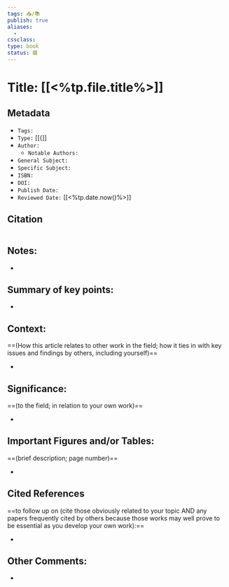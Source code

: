 ```yaml
---
tags: 📥️/📚️
publish: true
aliases: 
  - 
cssclass: 
type: book
status: 🟥️
---
```


# Title: [[<%tp.file.title%>]]

## Metadata

- `Tags:` 
- `Type:` [[{]]
- `Author:` 
	- `Notable Authors:` 
- `General Subject:` 
- `Specific Subject:` 
- `ISBN:` 
- `DOI:` 
- `Publish Date:` 
- `Reviewed Date:` [[<%tp.date.now()%>]]

## Citation

```latex

```

## Notes:

- 

## Summary of key points:

- 

## Context:

==(How this article relates to other work in the field; how it ties in with key issues and findings by others, including yourself)==

- 

## Significance:

==(to the field; in relation to your own work)==

- 

## Important Figures and/or Tables:

==(brief description; page number)==

- 

## Cited References 

==to follow up on (cite those obviously related to your topic AND any papers frequently cited by others because those works may well prove to be essential as you develop your own work):==

- 

## Other Comments:

- 
